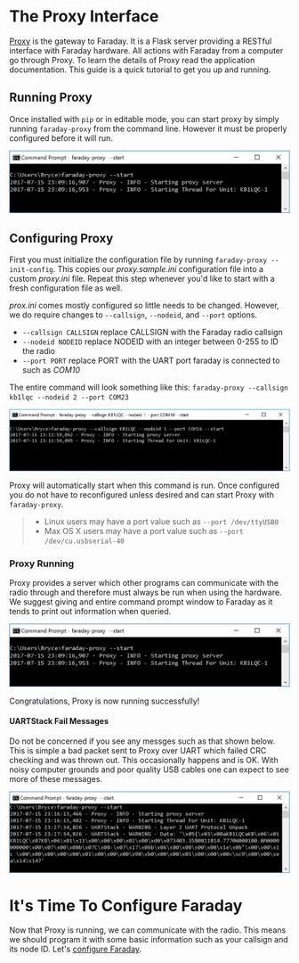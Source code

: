 
# The Proxy Interface

[Proxy](../../proxy) is the gateway to Faraday. It is a Flask server providing a RESTful interface with Faraday hardware. All actions with Faraday from a computer go through Proxy. To learn the details of Proxy read the application documentation. This guide is a quick tutorial to get you up and running.

## Running Proxy
Once installed with `pip` or in editable mode, you can start proxy by simply running `faraday-proxy` from the command line. However it must be properly configured before it will run.

![Proxy INI](images/proxy.jpg "Proxy command prompt")

## Configuring Proxy
First you must initialize the configuration file by running `faraday-proxy --init-config`. This copies our *proxy.sample.ini* configuration file into a custom *proxy.ini* file. Repeat this step whenever you'd like to start with a fresh configuration file as well.

*prox.ini* comes mostly configured so little needs to be changed. However, we do require changes to `--callsign`, `--nodeid`, and `--port` options.
* `--callsign CALLSIGN` replace CALLSIGN with the Faraday radio callsign
* `--nodeid NODEID` replace NODEID with an integer between 0-255 to ID the radio
* `--port PORT` replace PORT with the UART port faraday is connected to such as *COM10*

The entire command will look something like this:
`faraday-proxy --callsign kb1lqc --nodeid 2 --port COM23`

![Proxy Configuration Example](images/proxy-configuration.jpg "Proxy configuration")

Proxy will automatically start when this command is run. Once configured you do not have to reconfigured unless desired and can start Proxy with `faraday-proxy`.

> * Linux users may have a port value such as `--port /dev/ttyUSB0`
> * Max OS X users may have a port value such as `--port /dev/cu.usbserial-40`

### Proxy Running
Proxy provides a server which other programs can communicate with the radio through and therefore must always be run when using the hardware. We suggest giving and entire command prompt window to Faraday as it tends to print out information when queried.

![Proxy INI](images/proxy.jpg "Proxy command prompt")

Congratulations, Proxy is now running successfully!

#### UARTStack Fail Messages
Do not be concerned if you see any messges such as that shown below. This is simple a bad packet sent to Proxy over UART which failed CRC checking and was thrown out. This occasionally happens and is OK. With noisy computer grounds and poor quality USB cables one can expect to see more of these messages.

![Proxy INI UARTStack Fail](images/proxy-uartstackfail.jpg "Proxy command prompt")

# It's Time To Configure Faraday
Now that Proxy is running, we can communicate with the radio. This means we should program it with some basic information such as your callsign and its node ID. Let's [configure Faraday](configuring-faraday.md).
